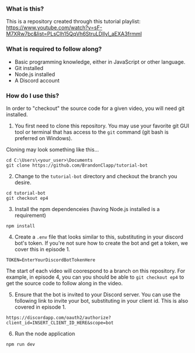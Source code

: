 ### What is this?

This is a repository created through this tutorial playlist: https://www.youtube.com/watch?v=sF-M7XRw7bc&list=PLsClh15QqVh6StruLDIlyl_aEXA3frmml

### What is required to follow along?

- Basic programming knowledge, either in JavaScript or other language.
- Git installed
- Node.js installed
- A Discord account

### How do I use this?

In order to "checkout" the source code for a given video, you will need git installed.

1. You first need to clone this repository. You may use your favorite git GUI tool or terminal that has access to the `git` command (git bash is preferred on Windows).

Cloning may look something like this...

```
cd C:\Users\<your_user>\Documents
git clone https://github.com/BrandonClapp/tutorial-bot
```

2. Change to the `tutorial-bot` directory and checkout the branch you desire.

```
cd tutorial-bot
git checkout ep4
```

3. Install the npm dependenceies (having Node.js installed is a requirement)

```
npm install
```

4. Create a `.env` file that looks similar to this, substituting in your discord bot's token. If you're not sure how to create the bot and get a token, we cover this in episode 1.

```
TOKEN=EnterYourDiscordBotTokenHere
```

The start of each video will coorespond to a branch on this repository. For example, in episode 4, you can you should be able to `git checkout ep4` to get the source code to follow along in the video.

5. Ensure that the bot is invited to your Discord server. You can use the following link to invite your bot, substituting in your client id. This is also covered in episode 1.

```
https://discordapp.com/oauth2/authorize?client_id=INSERT_CLIENT_ID_HERE&scope=bot
```

6. Run the node application

```
npm run dev
```
